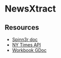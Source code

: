 # NewsXtract

## Resources 
 * [Spinn3r doc](https://www.spinn3r.com/documentation/)
 * [NY Times API](https://developer.nytimes.com/)
 * [Workbook GDoc](https://docs.google.com/document/d/13xVKs5Ev_Sve1o-f7qE-qK4enNzu4WUVoZ0GDR-fGtA/edit?usp=sharing)
